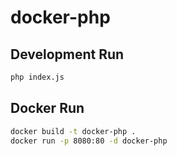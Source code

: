 # docker-php

## Development Run
```bash
php index.js
```

## Docker Run
```bash
docker build -t docker-php .
docker run -p 8080:80 -d docker-php
```
